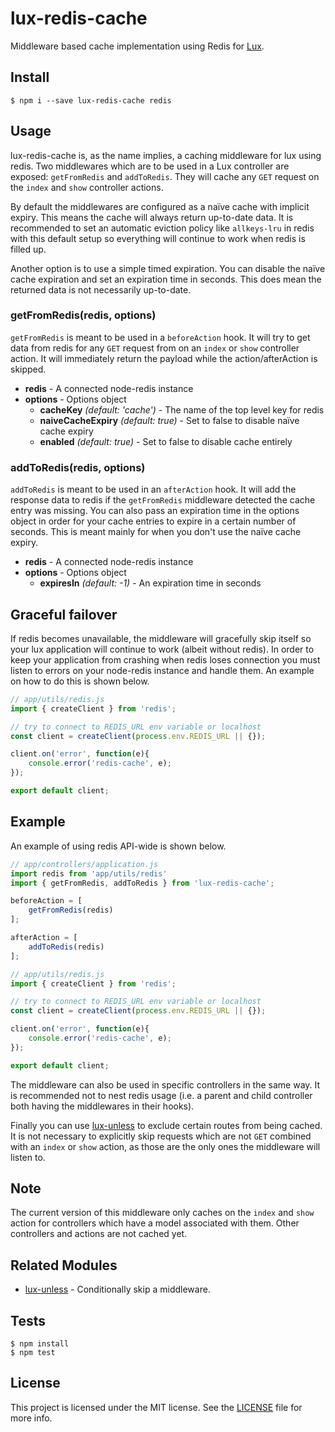 # lux-redis-cache
Middleware based cache implementation using Redis for [Lux](https://github.com/postlight/lux).

## Install

    $ npm i --save lux-redis-cache redis

## Usage
lux-redis-cache is, as the name implies, a caching middleware for lux using redis. Two middlewares which are to be used in a Lux controller are exposed: `getFromRedis` and `addToRedis`. They will cache any `GET` request on the `index` and `show` controller actions.

By default the middlewares are configured as a naïve cache with implicit expiry. This means the cache will always return up-to-date data. It is recommended to set an automatic eviction policy like `allkeys-lru` in redis with this default setup so everything will continue to work when redis is filled up.

Another option is to use a simple timed expiration. You can disable the naïve cache expiration and set an expiration time in seconds. This does mean the returned data is not necessarily up-to-date.

### getFromRedis(redis, options)
`getFromRedis` is meant to be used in a `beforeAction` hook. It will try to get data from redis for any `GET` request from on an `index` or `show` controller action. It will immediately return the payload while the action/afterAction is skipped.

- **redis** - A connected node-redis instance
- **options** - Options object
  - **cacheKey** *(default: 'cache')* - The name of the top level key for redis
  - **naiveCacheExpiry** *(default: true)* - Set to false to disable naïve cache expiry
  - **enabled** *(default: true)* - Set to false to disable cache entirely

### addToRedis(redis, options)
`addToRedis` is meant to be used in an `afterAction` hook. It will add the response data to redis if the `getFromRedis` middleware detected the cache entry was missing. You can also pass an expiration time in the options object in order for your cache entries to expire in a certain number of seconds. This is meant mainly for when you don't use the naïve cache expiry.

- **redis** - A connected node-redis instance
- **options** - Options object
  - **expiresIn** *(default: -1)* - An expiration time in seconds

## Graceful failover
If redis becomes unavailable, the middleware will gracefully skip itself so your lux application will continue to work (albeit without redis). In order to keep your application from crashing when redis loses connection you must listen to errors on your node-redis instance and handle them. An example on how to do this is shown below.

```javascript
// app/utils/redis.js
import { createClient } from 'redis';

// try to connect to REDIS_URL env variable or localhost
const client = createClient(process.env.REDIS_URL || {});

client.on('error', function(e){
    console.error('redis-cache', e);
});

export default client;
```

## Example
An example of using redis API-wide is shown below.

```javascript
// app/controllers/application.js
import redis from 'app/utils/redis'
import { getFromRedis, addToRedis } from 'lux-redis-cache';

beforeAction = [
    getFromRedis(redis)
];

afterAction = [
    addToRedis(redis)
];

```

```javascript
// app/utils/redis.js
import { createClient } from 'redis';

// try to connect to REDIS_URL env variable or localhost
const client = createClient(process.env.REDIS_URL || {});

client.on('error', function(e){
    console.error('redis-cache', e);
});

export default client;
```

The middleware can also be used in specific controllers in the same way. It is recommended not to nest redis usage (i.e. a parent and child controller both having the middlewares in their hooks).

Finally you can use [lux-unless](https://github.com/nickschot/lux-unless) to exclude certain routes from being cached. It is not necessary to explicitly skip requests which are not `GET` combined with an `index` or `show` action, as those are the only ones the middleware will listen to.

## Note
The current version of this middleware only caches on the `index` and `show` action for controllers which have a model associated with them. Other controllers and actions are not cached yet.

## Related Modules

- [lux-unless](https://github.com/nickschot/lux-unless) - Conditionally skip a middleware.

## Tests

    $ npm install
    $ npm test

## License
This project is licensed under the MIT license. See the [LICENSE](LICENSE) file for more info.
